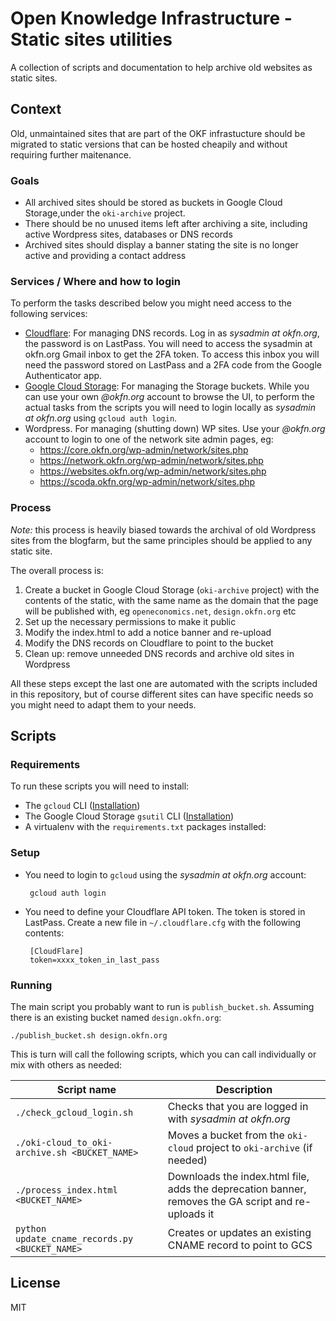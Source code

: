 # Open Knowledge Infrastructure - Static sites utilities

A collection of scripts and documentation to help archive old websites as static sites.

## Context

Old, unmaintained sites that are part of the OKF infrastucture should be migrated to static versions that can be hosted cheapily and without requiring further maitenance.

### Goals

* All archived sites should be stored as buckets in Google Cloud Storage,under the `oki-archive` project.
* There should be no unused items left after archiving a site, including active Wordpress sites, databases or DNS records
* Archived sites should display a banner stating the site is no longer active and providing a contact address

### Services / Where and how to login

To perform the tasks described below you might need access to the following services:

* [Cloudflare](https://dash.cloudflare.com): For managing DNS records. Log in as *sysadmin at okfn.org*, the password is on LastPass. You will need to access the sysadmin at okfn.org Gmail inbox to get the 2FA token. To access this inbox you will need the password stored on LastPass and a 2FA code from the Google Authenticator app.
* [Google Cloud Storage](https://console.cloud.google.com/storage/browser?authuser=1&project=oki-archive&prefix=): For managing the Storage buckets. While you can use your own *@okfn.org* account to browse the UI, to perform the actual tasks from the scripts you will need to login locally as *sysadmin at okfn.org* using `gcloud auth login`.
* Wordpress. For managing (shutting down) WP sites. Use your *@okfn.org* account to login to one of the network site admin pages, eg:
    * https://core.okfn.org/wp-admin/network/sites.php
    * https://network.okfn.org/wp-admin/network/sites.php
    * https://websites.okfn.org/wp-admin/network/sites.php
    * https://scoda.okfn.org/wp-admin/network/sites.php


### Process

*Note:* this process is heavily biased towards the archival of old Wordpress sites from the blogfarm, but the same principles should be applied to any static site.

The overall process is:

1. Create a bucket in Google Cloud Storage (`oki-archive` project) with the contents of the static, with the same name as the domain that the page will be published with, eg `openeconomics.net`, `design.okfn.org` etc
2. Set up the necessary permissions to make it public
3. Modify the index.html to add a notice banner and re-upload
4. Modify the DNS records on Cloudflare to point to the bucket
5. Clean up: remove unneeded DNS records and archive old sites in Wordpress

All these steps except the last one are automated with the scripts included in this repository, but of course different sites can have specific needs so you might need to adapt them to your needs.

## Scripts 

### Requirements

To run these scripts you will need to install:

* The `gcloud` CLI ([Installation](https://cloud.google.com/sdk/docs/install))
* The Google Cloud Storage `gsutil` CLI ([Installation](https://cloud.google.com/storage/docs/gsutil_install))
* A virtualenv with the `requirements.txt` packages installed:

### Setup

* You need to login to `gcloud` using the *sysadmin at okfn.org* account:

       gcloud auth login

* You need to define your Cloudflare API token. The token is stored in LastPass. Create a new file in `~/.cloudflare.cfg` with the following contents:

       [CloudFlare]
       token=xxxx_token_in_last_pass

### Running 

The main script you probably want to run is `publish_bucket.sh`. Assuming there is an existing bucket named `design.okfn.org`:

    ./publish_bucket.sh design.okfn.org

This is turn will call the following scripts, which you can call individually or mix with others as needed:

| Script name | Description|
|---|---|
| `./check_gcloud_login.sh` | Checks that you are logged in with *sysadmin at okfn.org* |
| `./oki-cloud_to_oki-archive.sh <BUCKET_NAME>` | Moves a bucket from the `oki-cloud` project to `oki-archive` (if needed) |
| `./process_index.html <BUCKET_NAME>` | Downloads the index.html file, adds the deprecation banner, removes the GA script and re-uploads it |
| `python update_cname_records.py <BUCKET_NAME>` | Creates or updates an existing CNAME record to point to GCS |

## License

MIT

